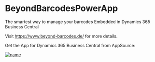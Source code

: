 # BeyondBarcodesPowerApp

The smartest way to manage your barcodes
Embedded in Dynamics 365 Business Central

Visit https://www.beyond-barcodes.de/ for more details.

Get the App for Dynamics 365 Business Central from AppSource: 

[![name](https://static.wixstatic.com/media/96eaf6_42ebc711e9584d21842628499bda6e1e~mv2.png/v1/fill/w_123,h_55,al_c,q_85,usm_0.66_1.00_0.01/MS_AppSource.webp)](https://appsource.microsoft.com/de-de/product/dynamics-365-business-central/PUBID.beyonditgmbhkiel%7CAID.beyond-barcodes%7CPAPPID.f71764b9-6bb8-4bf0-8851-c9b295375530?tab=Overview)
